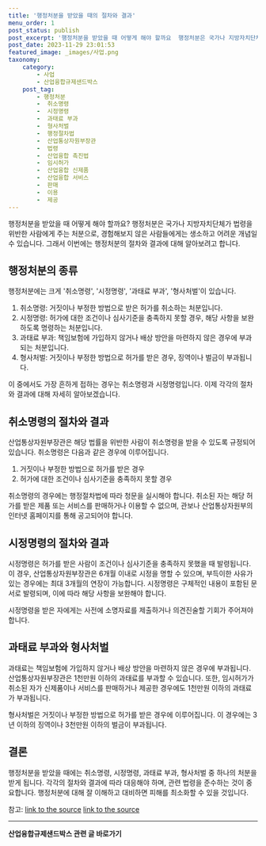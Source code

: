 ```yaml
---
title: '행정처분을 받았을 때의 절차와 결과'
menu_order: 1
post_status: publish
post_excerpt: '행정처분을 받았을 때 어떻게 해야 할까요  행정처분은 국가나 지방자치단체가 법령을 위반한 사람에게 주는 처분으로, 경험해보지 않은 사람들에게는 생소하고 어려운 개념일 수 있습니다. 그래서 이번에는 행정처분의 절차와 결과에 대해 알아보려고 합니다.'
post_date: 2023-11-29 23:01:53
featured_image: _images/사업.png
taxonomy:
    category:
        - 사업
        - 산업융합규제샌드박스
    post_tag:
        - 행정처분
        -  취소명령
        -  시정명령
        -  과태료 부과
        -  형사처벌
        -  행정절차법
        -  산업통상자원부장관
        -  법령
        -  산업융합 촉진법
        -  임시허가
        -  산업융합 신제품
        -  산업융합 서비스
        -  판매
        -  이용
        -  제공
---
```


행정처분을 받았을 때 어떻게 해야 할까요? 행정처분은 국가나 지방자치단체가 법령을 위반한 사람에게 주는 처분으로, 경험해보지 않은 사람들에게는 생소하고 어려운 개념일 수 있습니다. 그래서 이번에는 행정처분의 절차와 결과에 대해 알아보려고 합니다.

## 행정처분의 종류
행정처분에는 크게 '취소명령', '시정명령', '과태료 부과', '형사처벌'이 있습니다.

1. 취소명령: 거짓이나 부정한 방법으로 받은 허가를 취소하는 처분입니다.
2. 시정명령: 허가에 대한 조건이나 심사기준을 충족하지 못할 경우, 해당 사항을 보완하도록 명령하는 처분입니다.
3. 과태료 부과: 책임보험에 가입하지 않거나 배상 방안을 마련하지 않은 경우에 부과되는 처분입니다.
4. 형사처벌: 거짓이나 부정한 방법으로 허가를 받은 경우, 징역이나 벌금이 부과됩니다.

이 중에서도 가장 흔하게 접하는 경우는 취소명령과 시정명령입니다. 이제 각각의 절차와 결과에 대해 자세히 알아보겠습니다.

## 취소명령의 절차와 결과
산업통상자원부장관은 해당 법률을 위반한 사람이 취소명령을 받을 수 있도록 규정되어 있습니다. 취소명령은 다음과 같은 경우에 이루어집니다.

1. 거짓이나 부정한 방법으로 허가를 받은 경우
2. 허가에 대한 조건이나 심사기준을 충족하지 못할 경우

취소명령의 경우에는 행정절차법에 따라 청문을 실시해야 합니다. 취소된 자는 해당 허가를 받은 제품 또는 서비스를 판매하거나 이용할 수 없으며, 관보나 산업통상자원부의 인터넷 홈페이지를 통해 공고되어야 합니다.

## 시정명령의 절차와 결과
시정명령은 허가를 받은 사람이 조건이나 심사기준을 충족하지 못했을 때 발령됩니다. 이 경우, 산업통상자원부장관은 6개월 이내로 시정을 명할 수 있으며, 부득이한 사유가 있는 경우에는 최대 3개월의 연장이 가능합니다. 시정명령은 구체적인 내용이 포함된 문서로 발령되며, 이에 따라 해당 사항을 보완해야 합니다.

시정명령을 받은 자에게는 사전에 소명자료를 제출하거나 의견진술할 기회가 주어져야 합니다.

## 과태료 부과와 형사처벌
과태료는 책임보험에 가입하지 않거나 배상 방안을 마련하지 않은 경우에 부과됩니다. 산업통상자원부장관은 1천만원 이하의 과태료를 부과할 수 있습니다. 또한, 임시허가가 취소된 자가 신제품이나 서비스를 판매하거나 제공한 경우에도 1천만원 이하의 과태료가 부과됩니다.

형사처벌은 거짓이나 부정한 방법으로 허가를 받은 경우에 이루어집니다. 이 경우에는 3년 이하의 징역이나 3천만원 이하의 벌금이 부과됩니다.

## 결론
행정처분을 받았을 때에는 취소명령, 시정명령, 과태료 부과, 형사처벌 중 하나의 처분을 받게 됩니다. 각각의 절차와 결과에 따라 대응해야 하며, 관련 법령을 준수하는 것이 중요합니다. 행정처분에 대해 잘 이해하고 대비하면 피해를 최소화할 수 있을 것입니다.

참고: 
[link to the source](https://www.law.go.kr/%EB%B2%95%EB%A0%B9/%EC%82%B0%EC%97%85%EC%9C%B5%ED%95%A9%EC%B4%89%EC%A7%84%EB%B2%95)
[link to the source](https://www.homenetmena.com/%ED%96%89%EC%A0%95%EC%B2%98%EB%B6%84%2020211207.pdf)
<!-- wp:separator -->
<hr class="wp-block-separator has-alpha-channel-opacity"/>
<!-- /wp:separator -->

<!-- wp:group {"backgroundColor":"base","layout":{"type":"constrained"}} -->
<div class="wp-block-group has-base-background-color has-background"><!-- wp:paragraph {"align":"center","fontSize":"medium"} -->
<p class="has-text-align-center has-large-font-size"><strong>산업융합규제샌드박스 관련 글 바로가기</strong></p>
<!-- /wp:paragraph -->


<!-- wp:latest-posts
{"categories":[{"id":27598,"count":19,"description":"","link":"https://uknowlaw.com/category/%ec%82%b0%ec%97%85%ec%9c%b5%ed%95%a9%ea%b7%9c%ec%a0%9c%ec%83%8c%eb%93%9c%eb%b0%95%ec%8a%a4/","name":"산업융합규제샌드박스","slug":"산업융합규제샌드박스","taxonomy":"category","parent":0,"meta":[],"_links":{"self":[{"href":"https://uknowlaw.com/wp-json/wp/v2/categories/27598"}],"collection":[{"href":"https://uknowlaw.com/wp-json/wp/v2/categories"}],"about":[{"href":"https://uknowlaw.com/wp-json/wp/v2/taxonomies/category"}],"wp:post_type":[{"href":"https://uknowlaw.com/wp-json/wp/v2/posts?categories=27598"}],"curies":[{"name":"wp","href":"https://api.w.org/{rel}","templated":true}]}}],"postsToShow":100,"excerptLength":28,"postLayout":"grid","columns":2,"featuredImageAlign":"left","featuredImageSizeSlug":"large","fontSize":"small"} /--></div>
<!-- /wp:group -->